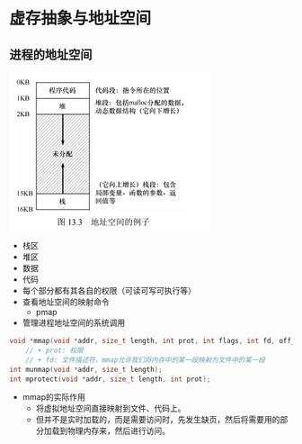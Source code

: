 # 虚存抽象与地址空间
## 进程的地址空间

![](img/2020-04-05-21-11-46.png)
+ 栈区
+ 堆区
+ 数据
+ 代码
+ 每个部分都有其各自的权限（可读可写可执行等）
+ 查看地址空间的映射命令
  + pmap
+ 管理进程地址空间的系统调用
```c
void *mmap(void *addr, size_t length, int prot, int flags, int fd, off_t offset);
    // + prot: 权限
    // + fd: 文件描述符，mmap允许我们将内存中的某一段映射为文件中的某一段
int munmap(void *addr, size_t length);
int mprotect(void *addr, size_t length, int prot);
```

+ mmap的实际作用
  + 将虚拟地址空间直接映射到文件、代码上。
  + 但并不是实时加载的，而是需要访问时，先发生缺页，然后将需要用的部分加载到物理内存来，然后进行访问。